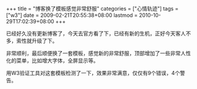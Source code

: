 +++
title = "博客换了模板感觉非常舒服"
categories = ["心情轨迹"]
tags = ["w3"]
date = 2009-02-21T20:55:38+08:00
lastmod = 2010-10-29T17:02:39+08:00
+++



已经好久没有更新博客了，今天去官方看了下，已经有新的生机，正好今天客人不多，索性就升级了下。

非常顺利，最后顺便换了一套模板，感觉新的非常舒服，顶部增加了一些非常人性化的菜单，比如增大字体，全屏显示等。

用W3验证工具对这套模板检测了一下，效果非常满意，仅仅有9个错误，4个警告。

